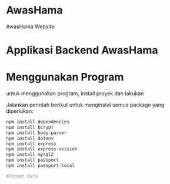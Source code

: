 # AwasHama
AwasHama Website

# Applikasi Backend AwasHama

# Menggunakan Program
untuk menggunakan program, install proyek dan lakukan

Jalankan perintah berikut untuk menginstal semua package yang diperlukan:
```bash
npm install dependencies
npm install bcrypt
npm install body-parser
npm install dotenv
npm install express
npm install express-session
npm install mysql2
npm install passport
npm install passport-local

#Format Data




